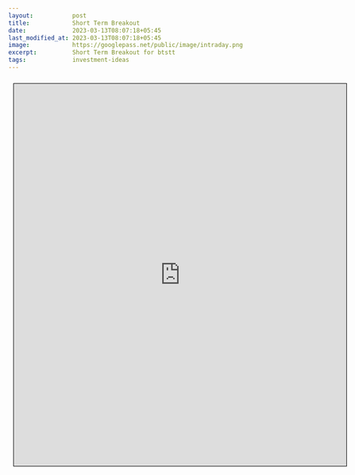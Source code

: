 ```yaml
---
layout:           post
title:            Short Term Breakout
date:             2023-03-13T08:07:18+05:45
last_modified_at: 2023-03-13T08:07:18+05:45
image:            https://googlepass.net/public/image/intraday.png
excerpt:          Short Term Breakout for btstt
tags:             investment-ideas
---
```



<iframe src="https://docs.google.com/spreadsheets/d/e/2PACX-1vQOITEpdaeQT44psG_yosZ2demnmj7rAqz-Eyz4Umg6R8SPbaWdY0z1sTjmd0nrMg/pubhtml?gid=609682513&single=true&amp;widget=true&amp;headers=false" scrolling="yes" style="border: 1px solid black; position: relative; margin-left: 10px; margin-top: 10px; width: 670px; height: 770px; ">
</iframe>
